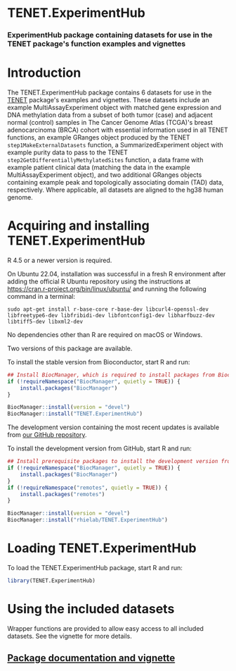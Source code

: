 # TENET.ExperimentHub

### ExperimentHub package containing datasets for use in the TENET package's function examples and vignettes

# Introduction

The TENET.ExperimentHub package contains 6 datasets for use in the [TENET](https://github.com/rhielab/TENET) package's examples and vignettes. These datasets include an example MultiAssayExperiment object with matched gene expression and DNA methylation data from a subset of both tumor (case) and adjacent normal (control) samples in The Cancer Genome Atlas (TCGA)'s breast adenocarcinoma (BRCA) cohort with essential information used in all TENET functions, an example GRanges object produced by the TENET `step1MakeExternalDatasets` function, a SummarizedExperiment object with example purity data to pass to the TENET `step2GetDifferentiallyMethylatedSites` function, a data frame with example patient clinical data (matching the data in the example MultiAssayExperiment object), and two additional GRanges objects containing example peak and topologically associating domain (TAD) data, respectively. Where applicable, all datasets are aligned to the hg38 human genome.

# Acquiring and installing TENET.ExperimentHub

R 4.5 or a newer version is required.

On Ubuntu 22.04, installation was successful in a fresh R environment after adding the official R Ubuntu repository using the instructions at <https://cran.r-project.org/bin/linux/ubuntu/> and running the following command in a terminal:

`sudo apt-get install r-base-core r-base-dev libcurl4-openssl-dev libfreetype6-dev libfribidi-dev libfontconfig1-dev libharfbuzz-dev libtiff5-dev libxml2-dev`

No dependencies other than R are required on macOS or Windows.

Two versions of this package are available.

To install the stable version from Bioconductor, start R and run:

```r
## Install BiocManager, which is required to install packages from Bioconductor
if (!requireNamespace("BiocManager", quietly = TRUE)) {
    install.packages("BiocManager")
}

BiocManager::install(version = "devel")
BiocManager::install("TENET.ExperimentHub")
```
The development version containing the most recent updates is available from [our GitHub repository](https://github.com/rhielab/TENET.ExperimentHub).

To install the development version from GitHub, start R and run:

```r
## Install prerequisite packages to install the development version from GitHub
if (!requireNamespace("BiocManager", quietly = TRUE)) {
    install.packages("BiocManager")
}
if (!requireNamespace("remotes", quietly = TRUE)) {
    install.packages("remotes")
}

BiocManager::install(version = "devel")
BiocManager::install("rhielab/TENET.ExperimentHub")
```

# Loading TENET.ExperimentHub

To load the TENET.ExperimentHub package, start R and run:

```r
library(TENET.ExperimentHub)
```

# Using the included datasets

Wrapper functions are provided to allow easy access to all included datasets. See the vignette for more details.

## [Package documentation and vignette](https://bioconductor.org/packages/TENET.ExperimentHub)
